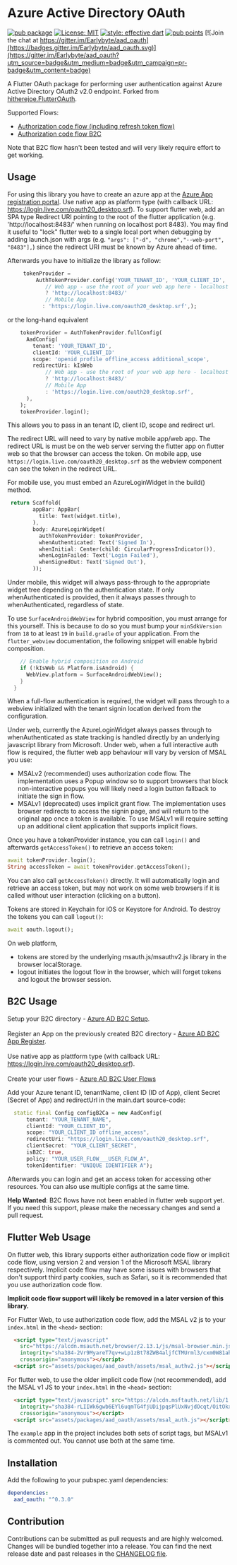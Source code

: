 # Azure Active Directory OAuth

[![pub package](https://img.shields.io/pub/v/aad_oauth.svg)](https://pub.dartlang.org/packages/aad_oauth)
[![License: MIT](https://img.shields.io/badge/license-MIT-blue.svg)](https://opensource.org/licenses/MIT)
[![style: effective dart](https://img.shields.io/badge/style-effective_dart-40c4ff.svg)](https://github.com/tenhobi/effective_dart)
[![pub points](https://badges.bar/aad_oauth/pub%20points)](https://pub.dev/packages/aad_oauth/score) 
[![Join the chat at https://gitter.im/Earlybyte/aad_oauth](https://badges.gitter.im/Earlybyte/aad_oauth.svg)](https://gitter.im/Earlybyte/aad_oauth?utm_source=badge&utm_medium=badge&utm_campaign=pr-badge&utm_content=badge)

A Flutter OAuth package for performing user authentication against Azure Active Directory OAuth2 v2.0 endpoint. Forked from [hitherejoe.FlutterOAuth](https://github.com/hitherejoe/FlutterOAuth).

Supported Flows:

- [Authorization code flow (including refresh token flow)](https://docs.microsoft.com/en-us/azure/active-directory/develop/v2-oauth2-auth-code-flow)
- [Authorization code flow B2C](https://docs.microsoft.com/en-us/azure/active-directory-b2c/authorization-code-flow)

Note that B2C flow hasn't been tested and will very likely require effort to get working.

## Usage

For using this library you have to create an azure app at the [Azure App registration portal](https://apps.dev.microsoft.com/).
Use native app as platform type (with callback URL: https://login.live.com/oauth20_desktop.srf). To support flutter web, add
an SPA type Redirect URI pointing to the root of the flutter application (e.g. 'http://localhost:8483/' when running on localhost
port 8483). You may find it useful to "lock" flutter web to a single local port when debugging by adding launch.json with args (e.g.
`"args": ["-d", "chrome","--web-port", "8483"],`) since the redirect URI must be known by Azure ahead of time.

Afterwards you have to initialize the library as follow:

```dart
     tokenProvider =
         AuthTokenProvider.config('YOUR_TENANT_ID', 'YOUR_CLIENT_ID', 'additional_scope', kIsWeb
            // Web app - use the root of your web app here - localhost for local testing
            ? 'http://localhost:8483/'
            // Mobile App
           : 'https://login.live.com/oauth20_desktop.srf',);
```

or the long-hand equivalent

```dart
    tokenProvider = AuthTokenProvider.fullConfig(
      AadConfig(
        tenant: 'YOUR_TENANT_ID',
        clientId: 'YOUR_CLIENT_ID'
        scope: 'openid profile offline_access additional_scope',
        redirectUri: kIsWeb
            // Web app - use the root of your web app here - localhost for local testing
            ? 'http://localhost:8483/'
            // Mobile App
            : 'https://login.live.com/oauth20_desktop.srf',
      ),
    );
    tokenProvider.login();

```

This allows you to pass in an tenant ID, client ID, scope and redirect url. 

The redirect URL will need to vary by native mobile app/web app. The redirect URL is
must be on the web server serving the flutter app on flutter web so that the browser
can access the token. On mobile app, use `https://login.live.com/oauth20_desktop.srf`
as the webview component can see the token in the redirect URL.

For mobile use, you must embed an AzureLoginWidget in the build() method.
```dart
 return Scaffold(
        appBar: AppBar(
          title: Text(widget.title),
        ),
        body: AzureLoginWidget(
          authTokenProvider: tokenProvider,
          whenAuthenticated: Text('Signed In'),
          whenInitial: Center(child: CircularProgressIndicator()),
          whenLoginFailed: Text('Login Failed'),
          whenSignedOut: Text('Signed Out'),
        ));
```
Under mobile, this widget will always pass-through to the appropriate widget tree depending
on the authentication state. If only whenAuthenticated is provided, then it always passes
through to whenAuthenticated, regardless of state. 

To use `SurfaceAndroidWebView` for hybrid composition, you must arrange for this yourself. This
is because to do so you must bump your `minSdkVersion` from `18` to at least `19` in `build.gradle` of
your application. From the `flutter_webview` documentation, the following snippet will enable
hybrid composition.

```dart
    // Enable hybrid composition on Android
    if (!kIsWeb && Platform.isAndroid) {
      WebView.platform = SurfaceAndroidWebView();
    }
  }
```

When a full-flow authentication is required, the widget will pass through to a webview
initialized with the tenant signin location derived from the configuration.

Under web, currently the AzureLoginWidget always passes through to whenAuthenticated as state tracking
is handled directly by an underlying javascript library from Microsoft. Under web, when a full
interactive auth flow is required, the flutter web app behaviour will vary by version of MSAL
you use:
* MSALv2 (recommended) uses authorization code flow. The implementation uses a Popup window
  so to support browsers that block non-interactive popups you will likely need a login button
  fallback to initiate the sign in flow.
* MSALv1 (deprecated) uses implicit grant flow. The implementation uses browser redirects to
  access the signin page, and will return to the original app once a token is available. To use
  MSALv1 will require setting up an additional client application that supports implicit flows.

Once you have a tokenProvider instance, you can call `login()` and afterwards `getAccessToken()` to retrieve an access token:

```dart
await tokenProvider.login();
String accessToken = await tokenProvider.getAccessToken();
```



You can also call `getAccessToken()` directly. It will automatically login and retrieve an access token, but may not work on
some web browsers if it is called without user interaction (clicking on a button).

Tokens are stored in Keychain for iOS or Keystore for Android. To destroy the tokens you can call `logout()`:

```dart
await oauth.logout();
```

On web platform,
* tokens are stored by the underlying msauth.js/msauthv2.js library in the browser localStorage.
* logout initiates the logout flow in the browser, which will forget tokens and logout the browser session.

## B2C Usage

Setup your B2C directory - [Azure AD B2C Setup](https://docs.microsoft.com/en-us/azure/active-directory-b2c/tutorial-create-tenant/).
<br></br>Register an App on the previously created B2C directory - [Azure AD B2C App Register](https://docs.microsoft.com/en-us/azure/active-directory-b2c/tutorial-register-applications?tabs=applications).
<br></br>Use native app as plattform type (with callback URL: https://login.live.com/oauth20_desktop.srf).
<br></br>Create your user flows - [Azure AD B2C User Flows](https://docs.microsoft.com/en-us/azure/active-directory-b2c/tutorial-create-user-flows)

Add your Azure tenant ID, tenantName, client ID (ID of App), client Secret (Secret of App) and redirectUrl in the main.dart source-code:

```dart
  static final Config configB2Ca = new AadConfig(
      tenant: "YOUR_TENANT_NAME",
      clientId: "YOUR_CLIENT_ID",
      scope: "YOUR_CLIENT_ID offline_access",
      redirectUri: "https://login.live.com/oauth20_desktop.srf",
      clientSecret: "YOUR_CLIENT_SECRET",
      isB2C: true,
      policy: "YOUR_USER_FLOW___USER_FLOW_A",
      tokenIdentifier: "UNIQUE IDENTIFIER A");
```

Afterwards you can login and get an access token for accessing other resources. You can also use multiple configs at the same time.

**Help Wanted**: B2C flows have not been enabled in flutter web support yet. If you need this support, please make
the necessary changes and send a pull request.

## Flutter Web Usage

On flutter web, this library supports either authorization code flow or implicit code flow, using version 2 and version 1
of the Microsoft MSAL library respectively. Implicit code flow may have some issues with browsers that don't support
third party cookies, such as Safari, so it is recommended that you use authorization code flow.

**Implicit code flow support will likely be removed in a later version of this library.**

For Flutter Web, to use authorization code flow, add the MSAL v2 js to your `index.html` in the `<head>` section:
```html
  <script type="text/javascript"
    src="https://alcdn.msauth.net/browser/2.13.1/js/msal-browser.min.js"
    integrity="sha384-2Vr9MyareT7qv+wLp1zBt78ZWB4aljfCTMUrml3/cxm0W81ahmDOC6uyNmmn0Vrc"
    crossorigin="anonymous"></script>
  <script src="assets/packages/aad_oauth/assets/msal_authv2.js"></script>
```

For flutter web, to use the older implicit code flow (not recommended), add the MSAL v1 JS to your `index.html` in the `<head>` section:

```html
  <script type="text/javascript" src="https://alcdn.msftauth.net/lib/1.4.8/js/msal.js"
    integrity="sha384-rLIIWk6gwb6EYl6uqmTG4fjUDijpqsPlUxNvjdOcqt/OitOkxXKAJf6HhNEjRDBD"
    crossorigin="anonymous"></script>
  <script src="assets/packages/aad_oauth/assets/msal_auth.js"></script>
```

The `example` app in the project includes both sets of script tags, but MSALv1 is commented out. You cannot use both at the same
time.

## Installation

Add the following to your pubspec.yaml dependencies:

```yaml
dependencies:
  aad_oauth: "^0.3.0"
```

## Contribution

Contributions can be submitted as pull requests and are highly welcomed. Changes will be bundled together into a release. You can find the next release date and past releases in the [CHANGELOG file](CHANGELOG.md).
